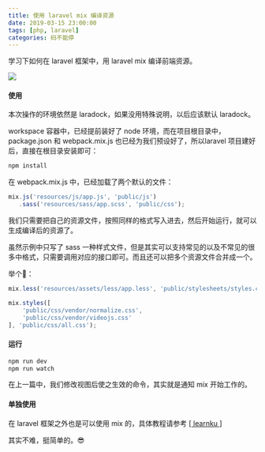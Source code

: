 ```yaml
---
title: 使用 laravel mix 编译资源
date: 2019-03-15 23:00:00
tags: [php, laravel]
categories: 码不能停
---
```


学习下如何在 laravel 框架中，用 laravel mix 编译前端资源。

![](/laravel-mix/laravel-mix.png)
<!-- more -->

#### 使用
本次操作的环境依然是 laradock，如果没用特殊说明，以后应该默认 laradock。

workspace 容器中，已经提前装好了 node 环境，而在项目根目录中，package.json 和 webpack.mix.js 也已经为我们预设好了，所以laravel 项目建好后，直接在根目录安装即可：
```bash
npm install
```

在 webpack.mix.js 中，已经加载了两个默认的文件：
```javascript
mix.js('resources/js/app.js', 'public/js')
   .sass('resources/sass/app.scss', 'public/css');
```

我们只需要把自己的资源文件，按照同样的格式写入进去，然后开始运行，就可以生成编译后的资源了。

虽然示例中只写了 sass 一种样式文件，但是其实可以支持常见的以及不常见的很多中格式，只需要调用对应的接口即可。而且还可以把多个资源文件合并成一个。

举个🌰：
```javascript
mix.less('resources/assets/less/app.less', 'public/stylesheets/styles.css');

mix.styles([
    'public/css/vendor/normalize.css',
    'public/css/vendor/videojs.css'
], 'public/css/all.css');
```

#### 运行
```bash
npm run dev
npm run watch
```
在上一篇中，我们修改视图后使之生效的命令，其实就是通知 mix 开始工作的。

#### 单独使用
在 laravel 框架之外也是可以使用 mix 的，具体教程请参考 [[ learnku ]](https://learnku.com/docs/laravel-mix/4.0)

其实不难，挺简单的。😎